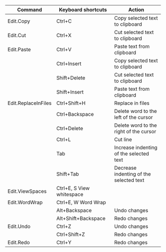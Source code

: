 | Command | Keyboard shortcuts	| Action |
| --- | --- | --- |
|Edit.Copy	|Ctrl+C	|Copy selected text to clipboard|
|Edit.Cut	|Ctrl+X	|Cut selected text to clipboard|
|Edit.Paste	|Ctrl+V	|Paste text from clipboard|
| 	|Ctrl+Insert	|Copy selected text to clipboard|
| 	|Shift+Delete	|Cut selected text to clipboard|
| 	|Shift+Insert	|Paste text from clipboard|
|Edit.ReplaceInFiles	|Ctrl+Shift+H	|Replace in files|
| 	|Ctrl+Backspace	|Delete word to the left of the cursor|
| 	|Ctrl+Delete	|Delete word to the right of the cursor|
| 	|Ctrl+L	|Cut line|
| 	|Tab	|Increase indenting of the selected text|
| 	|Shift+Tab	|Decrease indenting of the selected text|
|Edit.ViewSpaces	|Ctrl+E, S	View whitespace|
|Edit.WordWrap	|Ctrl+E, W	Word Wrap|
| 	|Alt+Backspace	|Undo changes|
| 	|Alt+Shift+Backspace	|Redo changes|
|Edit.Undo	|Ctrl+Z	|Undo changes|
|	|Ctrl+Shift+Z	|Redo changes|
|Edit.Redo	|Ctrl+Y	|Redo changes|